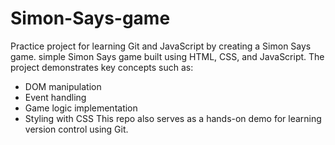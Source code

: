 # Simon-Says-game
Practice project for learning Git and JavaScript by creating a Simon Says game. simple Simon Says game built using HTML, CSS, and JavaScript.
The project demonstrates key concepts such as:
- DOM manipulation
- Event handling
- Game logic implementation
- Styling with CSS
This repo also serves as a hands-on demo for learning version control using Git.
